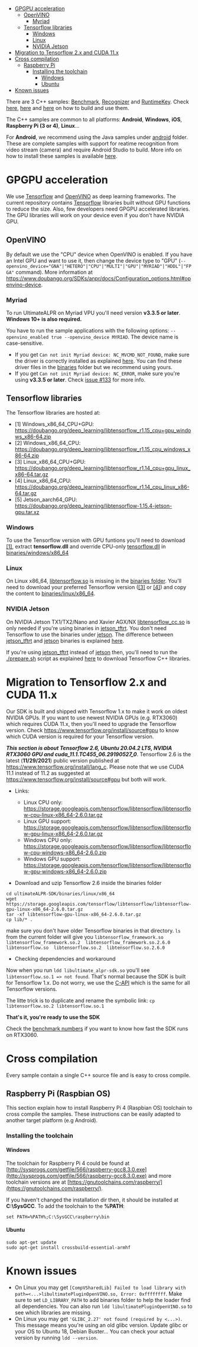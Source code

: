 - [GPGPU acceleration](#gpu-acceleration)
  - [OpenVINO](#gpu-acceleration-openvino)
    - [Myriad](#gpu-acceleration-openvino-myriad)
  - [Tensorflow libraries](#gpu-acceleration-tensorflow)
    - [Windows](#gpu-acceleration-tensorflow-windows)
    - [Linux](#gpu-acceleration-tensorflow-linux)
    - [NVIDIA Jetson](#gpu-acceleration-tensorflow-jetson)
- [Migration to Tensorflow 2.x and CUDA 11.x](#migration-tf2)
- [Cross compilation](#cross-compilation)
  - [Raspberry Pi](#cross-compilation-rpi)
    - [Installing the toolchain](#cross-compilation-rpi-install)
      - [Windows](#cross-compilation-rpi-install-windows)
      - [Ubuntu](#cross-compilation-rpi-install-ubuntu)
- [Known issues](#known-issues)

There are 3 C++ samples: [Benchmark](benchmark), [Recognizer](recognizer) and [RuntimeKey](runtimeKey). Check [here](benchmark/README.md), [here](recognizer/README.md) and [here](runtimeKey/README.md) on how to build and use them.

The C++ samples are common to all platforms: **Android**, **Windows**, **iOS**, **Raspberry Pi (3 or 4)**, **Linux**...

For **Android**, we recommend using the Java samples under [android](../android) folder. These are complete samples with support for reatime recognition from video stream (camera) and require Android Studio to build. More info on how to install these samples is available [here](../../README.md#trying-the-samples-android).

<a name="gpu-acceleration"></a>
# GPGPU acceleration #

We use [Tensorflow](https://www.tensorflow.org/) and [OpenVINO](https://docs.openvinotoolkit.org/) as deep learning frameworks. The current repository contains [Tensorflow](https://www.tensorflow.org/) libraries built without GPU functions to reduce the size. Also, few developers need GPGPU accelerated libraries. The GPU libraries will work on your device even if you don't have NVIDIA GPU.

<a name="gpu-acceleration-openvino"></a>
## OpenVINO ##
By default we use the "CPU" device when OpenVINO is enabled. If you have an Intel GPU and want to use it, then change the device type to "GPU" (`--openvino_device="GNA"|"HETERO"|"CPU"|"MULTI"|"GPU"|"MYRIAD"|"HDDL"|"FPGA"` command). More information at https://www.doubango.org/SDKs/anpr/docs/Configuration_options.html#openvino-device.

<a name="gpu-acceleration-openvino-myriad"></a>
### Myriad ###
To run UltimateALPR on Myriad VPU you'll need version **v3.3.5 or later**. **Windows 10+ is also required.**

You have to run the sample applications with the following options: `--openvino_enabled true --openvino_device MYRIAD`. The device name is case-sensitive.
- If you get `Can not init Myriad device: NC_MVCMD_NOT_FOUND`, make sure the driver is correctly installed as explained [here](https://docs.openvinotoolkit.org/2018_R5/_docs_install_guides_installing_openvino_windows.html#usb-myriad). You can find these driver files in the [binaries](../../binaries/windows/x86_64) folder but we recommend using yours.
- If you get `Can not init Myriad device: NC_ERROR`, make sure you're using **v3.3.5 or later**. Check [issue #133](https://github.com/DoubangoTelecom/ultimateALPR-SDK/issues/133) for more info.

<a name="gpu-acceleration-tensorflow"></a>
## Tensorflow libraries ##
The Tensorflow libraries are hosted at:
 - [1] Windows_x86_64_CPU+GPU: https://doubango.org/deep_learning/libtensorflow_r1.15_cpu+gpu_windows_x86-64.zip
 - [2] Windows_x86_64_CPU: https://doubango.org/deep_learning/libtensorflow_r1.15_cpu_windows_x86-64.zip
 - [3] Linux_x86_64_CPU+GPU: https://doubango.org/deep_learning/libtensorflow_r1.14_cpu+gpu_linux_x86-64.tar.gz
 - [4] Linux_x86_64_CPU: https://doubango.org/deep_learning/libtensorflow_r1.14_cpu_linux_x86-64.tar.gz
 - [5] Jetson_aarch64_GPU: https://doubango.org/deep_learning/libtensorflow-1.15.4-jetson-gpu.tar.xz

<a name="gpu-acceleration-tensorflow-window"></a>
### Windows ###
To use the Tensorflow version with GPU funtions you'll need to download [[1]](https://doubango.org/deep_learning/libtensorflow_r1.15_cpu+gpu_windows_x86-64.zip), extract **tensorflow.dll** and override CPU-only [tensorflow.dll](../../binaries/windows/x86_64/tensorflow.dll) in [binaries/windows/x86_64](../../binaries/windows/x86_64)

<a name="gpu-acceleration-tensorflow-linux"></a>
### Linux ###
On Linux x86_64, [libtensorflow.so](../../binaries/linux/x86_64/libtensorflow.so) is missing in the [binaries folder](../../binaries/linux/x86_64). You'll need to download your preferred Tensorflow version ([[3]](https://doubango.org/deep_learning/libtensorflow_r1.14_cpu+gpu_linux_x86-64.tar.gz) or [[4]](https://doubango.org/deep_learning/libtensorflow_r1.14_cpu_linux_x86-64.tar.gz)) and copy the content to [binaries/linux/x86_64](../../binaries/linux/x86_64).

<a name="gpu-acceleration-tensorflow-jetson"></a>
### NVIDIA Jetson ###
On NVIDIA Jetson TX1/TX2/Nano and Xavier AGX/NX [libtensorflow_cc.so](../../binaries/jetson_tftrt/aarch64/libtensorflow_cc.so) is only needed if you're using binaries in [jetson_tftrt](../../binaries/jetson_tftrt). You don't need Tensorflow to use the binaries under [jetson](../../binaries/jetson). The difference between [jetson_tftrt](../../binaries/jetson_tftrt) and [jetson](../../binaries/jetson) binaries is explained [here](../../Jetson.md#getting-started_jetson-versus-jetsontftrt).

If you're using [jetson_tftrt](../../binaries/jetson_tftrt) instead of [jetson](../../binaries/jetson) then, you'll need to run the [./prepare.sh](../../binaries/jetson_tftrt/aarch64/prepare.sh) script as explained [here](../../Jetson.md#getting-started_before-trying-to-use-the-sdk-on-jetson_building-optimized-models) to download Tensorflow C++ libraries.

<a name="migration-tf2"></a>
# Migration to Tensorflow 2.x and CUDA 11.x #

Our SDK is built and shipped with Tensorflow 1.x to make it work on oldest NVIDIA GPUs. If you want to use newest NVIDIA GPUs (e.g. RTX3060) which requires CUDA 11.x, then you'll need to upgrade the Tensorflow version. Check https://www.tensorflow.org/install/source#gpu to know which CUDA version is required for your Tensorflow version.

***This section is about Tensorflow 2.6, Ubuntu 20.04.2 LTS, NVIDIA RTX3060 GPU and cuda_11.1.TC455_06.29190527_0***. Tensorflow 2.6 is the latest (**11/29/2021**) public version published at https://www.tensorflow.org/install/lang_c. Please note that we use CUDA 11.1 instead of 11.2 as suggested at https://www.tensorflow.org/install/source#gpu but both will work.

- Links:
  - Linux CPU only:	https://storage.googleapis.com/tensorflow/libtensorflow/libtensorflow-cpu-linux-x86_64-2.6.0.tar.gz
  - Linux GPU support:	https://storage.googleapis.com/tensorflow/libtensorflow/libtensorflow-gpu-linux-x86_64-2.6.0.tar.gz
  - Windows CPU only:	https://storage.googleapis.com/tensorflow/libtensorflow/libtensorflow-cpu-windows-x86_64-2.6.0.zip
  - Windows GPU support:	https://storage.googleapis.com/tensorflow/libtensorflow/libtensorflow-gpu-windows-x86_64-2.6.0.zip

- Download and uzip Tensorflow 2.6 inside the binaries folder
```
cd ultimateALPR-SDK/binaries/linux/x86_64
wget https://storage.googleapis.com/tensorflow/libtensorflow/libtensorflow-gpu-linux-x86_64-2.6.0.tar.gz
tar -xf libtensorflow-gpu-linux-x86_64-2.6.0.tar.gz
cp lib/* .
```
make sure you don't have older Tensorflow binaries in that directory.
`ls` from the current folder will give you `libtensorflow_framework.so  libtensorflow_framework.so.2  libtensorflow_framework.so.2.6.0  libtensorflow.so  libtensorflow.so.2  libtensorflow.so.2.6.0` 

- Checking dependencies and workaround

Now when you run `ldd libultimate_alpr-sdk.so` you'll see `libtensorflow.so.1 => not found`. That's normal because the SDK is built for Tensorflow 1.x. Do not worry, we use the [C-API](https://github.com/tensorflow/tensorflow/blob/master/tensorflow/c/c_api.h) which is the same for all Tensorflow versions.

The litte trick is to duplicate and rename the symbolic link: `cp libtensorflow.so.2 libtensorflow.so.1`

**That's it, you're ready to use the SDK**

Check the [benchmark numbers](benchmark/README.md#peformance-numbers) if you want to know how fast the SDK runs on RTX3060.

<a name="cross-compilation"></a>
# Cross compilation #

Every sample contain a single C++ source file and is easy to cross compile. 

<a name="cross-compilation-rpi"></a>
## Raspberry Pi (Raspbian OS) ##

This section explain how to install Raspberry Pi 4 (Raspbian OS) toolchain to cross compile the samples. These instructions can be easily adapted to another target platform (e.g Android).

<a name="cross-compilation-rpi-install"></a>
### Installing the toolchain ###

<a name="cross-compilation-rpi-install-windows"></a>
#### Windows ####
The toolchain for Raspberry Pi 4 could be found at [http://sysprogs.com/getfile/566/raspberry-gcc8.3.0.exe](http://sysprogs.com/getfile/566/raspberry-gcc8.3.0.exe) and more toolchain versions are at [https://gnutoolchains.com/raspberry/](https://gnutoolchains.com/raspberry/).

If you haven't changed the installation dir then, it should be installed at **C:\SysGCC**. To add the toolchain to the **%PATH**:
```
set PATH=%PATH%;C:\SysGCC\raspberry\bin
```

<a name="cross-compilation-rpi-install-ubuntu"></a>
#### Ubuntu ####
```
sudo apt-get update
sudo apt-get install crossbuild-essential-armhf
```

<a name="known-issues"></a>
# Known issues #
- On Linux you may get `[CompVSharedLib] Failed to load library with path=<...>libultimatePluginOpenVINO.so, Error: 0xffffffff`. Make sure to set `LD_LIBRARY_PATH` to add binaries folder to help the loader find all dependencies. You can also run `ldd libultimatePluginOpenVINO.so` to see which libraries are missing.
- On Linux you may get `'GLIBC_2.27' not found (required by <...>)`. This message means you're using an old glibc version. Update glibc or your OS to Ubuntu 18, Debian Buster... You can check your actual version by running `ldd --version`. 
